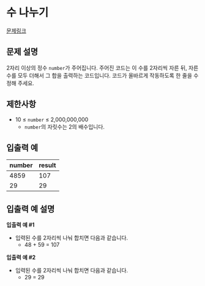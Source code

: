 # 수 나누기
[문제링크](https://school.programmers.co.kr/learn/courses/30/lessons/340205)

## 문제 설명

2자리 이상의 정수 `number`가 주어집니다. 주어진 코드는 이 수를 2자리씩 자른 뒤, 자른 수를 모두 더해서 그 합을 출력하는 코드입니다. 코드가 올바르게 작동하도록 한 줄을 수정해 주세요.

## 제한사항

- 10 ≤ `number` ≤ 2,000,000,000
    - `number`의 자릿수는 2의 배수입니다.

## 입출력 예

| number | result |
|--------|--------|
| 4859   | 107    |
| 29     | 29     |

## 입출력 예 설명

**입출력 예 #1**

- 입력된 수를 2자리씩 나눠 합치면 다음과 같습니다.
    - 48 + 59 = 107

**입출력 예 #2**

- 입력된 수를 2자리씩 나눠 합치면 다음과 같습니다.
    - 29 = 29
